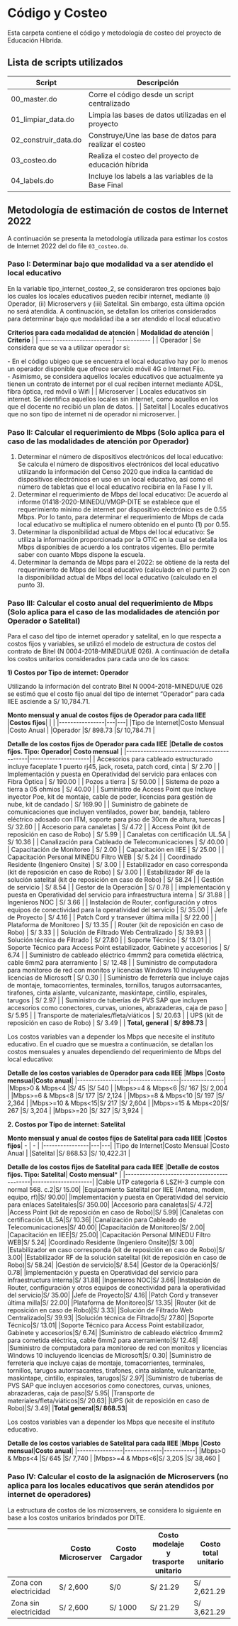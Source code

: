 # Código y Costeo
Esta carpeta contiene el código y metodología de costeo del proyecto de Educación Híbrida. 

## Lista de scripts utilizados

| Script | Descripción |
|--------|-------------|
| 00_master.do | Corre el código desde un script centralizado | 
| 01_limpiar_data.do | Limpia las bases de datos utilizadas en el proyecto | 
| 02_construir_data.do | Construye/Une las base de datos para realizar el costeo | 
| 03_costeo.do | Realiza el costeo del proyecto de educación híbrida  | 
| 04_labels.do | Incluye los labels a las variables de la Base Final  |

## Metodología de estimación de costos de Internet 2022

A continuación se presenta la metodología utilizada para estimar los costos de Internet 2022 del do file `03_costeo.do`.

### Paso I: Determinar bajo que modalidad va a ser atendido el local educativo 

En la variable tipo_internet_costeo_2, se consideraron tres opciones bajo los cuales los locales educativos pueden recibir internet, mediante (i) Operador, (ii) Microservers y (iii) Satelital. Sin embargo, esta última opción no será atendida.  A continuación, se detallan los criterios considerados para determinar bajo que modalidad iba a ser atendido el local educativo

**Criterios para cada modalidad de atención**
| **Modalidad de atención** | **Criterio** | 
| ------------------------- | ------------ |
| Operador                  | Se considera que se va a utilizar operador si: <div> - En el código ubigeo que se encuentra el local educativo hay por lo menos un operador disponible que ofrece servicio móvil 4G o Internet Fijo. <div> - Asimismo, se considera aquellos locales educativos que actualmente ya tienen un contrato de internet por el cual reciben internet mediante ADSL, fibra óptica, red móvil o Wifi |
| Microserver | Locales educativos sin internet. Se identifica aquellos locales sin internet, como aquellos en los que el docente no recibió un plan de datos. |
| Satelital   | Locales educativos que no son tipo de internet ni de operador ni microserver. |

###	Paso II: Calcular el requerimiento de Mbps (Solo aplica para el caso de las modalidades de atención por Operador)

1.	Determinar el número de dispositivos electrónicos del local educativo: Se calcula el número de dispositivos electrónicos del local educativo utilizando la información del Censo 2020 que indica la cantidad de dispositivos electrónicos en uso en un local educativo, así como el número de tabletas que el local educativo recibiría en la Fase I y II.
2.	Determinar el requerimiento de Mbps del local educativo: De acuerdo al informe 01418-2020-MINEDU/VMGP-DITE se establece que el requerimiento mínimo de internet por dispositivo electrónico es de 0.55 Mbps. Por lo tanto, para determinar el requerimiento de Mbps de cada local educativo se multiplica el numero obtenido en el punto (1) por 0.55. 
3.	Determinar la disponibilidad actual de Mbps del local educativo:  Se utiliza la información proporcionada por la OTIC  en la cual se detalla los Mbps disponibles de acuerdo a los contratos vigentes. Ello permite saber con cuanto Mbps dispone la escuela. 
4.	Determinar la demanda de Mbps para el 2022: se obtiene de la resta del requerimiento de Mbps del local educativo (calculado en el punto 2) con la disponibilidad actual de Mbps del local educativo (calculado en el punto 3).

###	Paso III: Calcular el costo anual del requerimiento de Mbps (Solo aplica para el caso de las modalidades de atención por Operador o Satelital)
Para el caso del tipo de internet operador y satelital, en lo que respecta a costos fijos y variables, se utilizó el modelo de estructura de costos del contrato de Bitel (N 0004-2018-MINEDU/UE 026). A continuación de detalla los costos unitarios considerados para cada uno de los casos:

**1)	Costos por Tipo de internet: Operador**

Utilizando la información del contrato Bitel N 0004-2018-MINEDU/UE 026 se estimó que el costo fijo anual del tipo de internet “Operador” para cada IIEE asciende a S/ 10,784.71.

**Monto mensual y anual de costos fijos de Operador para cada IIEE**
|**Costos fijos**|   |   |
|----------------|---|---|
|Tipo de Internet|Costo Mensual   |Costo Anual     |
|Operador        |S/ 898.73       |S/ 10,784.71    |


**Detalle de los costos fijos de Operador para cada IIEE**
|**Detalle de costos fijos. Tipo: Operador**|  **Costo mensual** |
|-------------------------------------------|---------------------|
| Accesorios para cableado estructurado incluye faceplate 1 puerto rj45, jack, roseta, patch cord, cinta | S/ 2.70 |
| Implementación y puesta en Operatividad del servicio para enlaces con Fibra Óptica | S/ 190.00 |
| Pozos a tierra | S/ 50.00 |
| Sistema de pozo a tierra a 05 ohmios | S/ 40.00 |
| Suministro de Access Point que Incluye inyector Poe, kit de montaje, cable de poder, licencias para gestión de nube, kit de candado | S/ 169.90 |
| Suministro de gabinete de comunicaciones que incluyen ventilados, power bar, bandeja, tablero eléctrico adosado con ITM, soporte para piso de 30cm de altura, tuercas | S/ 32.60 |
| Accesorio para canaletas | S/ 4.72 |
| Access Point (kit de reposición en caso de Robo) | S/ 5.99 |
| Canaletas con certificación UL.5A | S/ 10.36 |
| Canalización para Cableado de Telecomunicaciones | S/ 40.00 |
| Capacitación de Monitoreo | S/ 2.00 |
| Capacitación en IIEE | S/ 25.00 |
| Capacitación Personal MINEDU Filtro WEB | S/ 5.24 |
| Coordinado Residente (Ingeniero Onsite) | S/ 3.00 |
| Estabilizador en caso corresponda (kit de reposición en caso de Robo) | S/ 3.00 |
| Estabilizador RF de la solución satelital (kit de reposición en caso de Robo) | S/ 58.24 |
| Gestión de servicio | S/ 8.54 |
| Gestor de la Operación | S/ 0.78 |
| implementación y puesta en Operatividad del servicio para infraestructura interna | S/ 31.88 |
| Ingenieros NOC | S/ 3.66 |
| Instalación de Router, configuración y otros equipos de conectividad para la operatividad del servicio | S/ 35.00 |
| Jefe de Proyecto | S/ 4.16 |
| Patch Cord y transever última milla | S/ 22.00 |
| Plataforma de Monitoreo | S/ 13.35 |
| Router (kit de reposición en caso de Robo) | S/ 3.33 |
| Solución de Filtrado Web Centralizado | S/ 39.93 |
| Solución técnica de Filtrado | S/ 27.80 |
| Soporte Técnico | S/ 13.01 |
| Soporte Técnico para Access Point estabilizador, Gabinete y accesorios | S/ 6.74 |
| Suministro de cableado eléctrico 4mmm2 para cometida eléctrica, cable 6mm2 para aterramiento | S/ 12.48 |
| Suministro de computadora para monitoreo de red con monitos y licencias Windows 10 incluyendo licencias de Microsoft | S/ 0.30 |
| Suministro de ferretería que incluye cajas de montaje, tomacorrientes, terminales, tornillos, tarugos autorrsacantes, tirafones, cinta aislante, vulcanizante, maskintape, cintillo, espirales, tarugos | S/ 2.97 |
| Suministro de tuberías de PVS SAP que incluyen accesorios como conectores, curvas, uniones, abrazaderas, caja de paso | S/ 5.95 |
| Transporte de materiales/fleta/viáticos | S/ 20.63 |
| UPS (kit de reposición en caso de Robo) | S/ 3.49 |
| **Total, general** | **S/ 898.73** |

Los costos variables van a depender los Mbps que necesite el instituto educativo. En el cuadro que se muestra a continuación, se detallan los costos mensuales y anuales dependiendo del requerimiento de Mbps del local educativo:

**Detalle de los costos variables de Operador para cada IIEE**
|**Mbps**          |**Costo mensual**|**Costo anual**|
|------------------|-----------------|---------------|
|Mbps>0 & Mbps<4   |S/ 45            |S/ 540         |
|Mbps>=4 & Mbps<6  |S/ 167           |S/ 2,004       |
|Mbps>=6 & Mbps<8  |S/ 177           |S/ 2,124       |
|Mbps>=8 & Mbps<10 |S/ 197           |S/ 2,364       |
|Mbps>=10 & Mbps<15|S/ 217           |S/ 2,604       |
|Mbps>=15 & Mbps<20|S/ 267           |S/ 3,204       |
|Mbps>=20          |S/ 327           |S/ 3,924       |

**2.	Costos por Tipo de internet: Satelital**

**Monto mensual y anual de costos fijos de Satelital para cada IIEE**
|**Costos fijos**| - | - |
|----------------|---|---|
|Tipo de Internet|Costo Mensual   |Costo Anual     |
|Satelital       |S/ 868.53       |S/ 10,422.31    |

**Detalle de los costos fijos de Satelital para cada IIEE**
|**Detalle de costos fijos. Tipo: Satelital**|  **Costo mensual*** | 
|--------------------------------------------|---------------------|
|Cable UTP categoría 6 LSZH-3 cumple con normal 568. c.2|S/ 15.00|
|Equipamiento Satelital por IIEE (Antena, modem, equipo, rf)|S/ 90.00|
|Implementación y puesta en Operatividad del servicio para enlaces Satelitales|S/ 350.00|
|Accesorio para canaletas|S/ 4.72|
|Access Point (kit de reposición en caso de Robo)|S/ 5.99|
|Canaletas con certificación UL.5A|S/ 10.36|
|Canalización para Cableado de Telecomunicaciones|S/ 40.00|
|Capacitación de Monitoreo|S/ 2.00|
|Capacitación en IIEE|S/ 25.00|
|Capacitación Personal MINEDU Filtro WEB|S/ 5.24|
|Coordinado Residente (Ingeniero Onsite)|S/ 3.00|
|Estabilizador en caso corresponda (kit de reposición en caso de Robo)|S/ 3.00|
|Estabilizador RF de la solución satelital (kit de reposición en caso de Robo)|S/ 58.24|
|Gestión de servicio|S/ 8.54|
|Gestor de la Operación|S/ 0.78|
|implementación y puesta en Operatividad del servicio para infraestructura interna|S/ 31.88|
|Ingenieros NOC|S/ 3.66|
|Instalación de Router, configuración y otros equipos de conectividad para la operatividad del servicio|S/ 35.00|
|Jefe de Proyecto|S/ 4.16|
|Patch Cord y transever última milla|S/ 22.00|
|Plataforma de Monitoreo|S/ 13.35|
|Router (kit de reposición en caso de Robo)|S/ 3.33|
|Solución de Filtrado Web Centralizado|S/ 39.93|
|Solución técnica de Filtrado|S/ 27.80|
|Soporte Técnico|S/ 13.01|
|Soporte Técnico para Access Point estabilizador, Gabinete y accesorios|S/ 6.74|
|Suministro de cableado eléctrico 4mmm2 para cometida eléctrica, cable 6mm2 para aterramiento|S/ 12.48|
|Suministro de computadora para monitoreo de red con monitos y licencias Windows 10 incluyendo licencias de Microsoft|S/ 0.30|
|Suministro de ferretería que incluye cajas de montaje, tomacorrientes, terminales, tornillos, tarugos autorrsacantes, tirafones, cinta aislante, vulcanizante, maskintape, cintillo, espirales, tarugos|S/ 2.97|
|Suministro de tuberías de PVS SAP que incluyen accesorios como conectores, curvas, uniones, abrazaderas, caja de paso|S/ 5.95|
|Transporte de materiales/fleta/viáticos|S/ 20.63|
|UPS (kit de reposición en caso de Robo)|S/ 3.49|
|**Total general**|**S/ 868.53**|

Los costos variables van a depender los Mbps que necesite el instituto educativo. 

**Detalle de los costos variables de Satelital para cada IIEE**
|**Mbps**        |**Costo mensual**|**Costo anual**|
|----------------|-------------|-----------|
|Mbps>0 & Mbps<4 |S/ 645       |S/ 7,740   |
|Mbps>=4 & Mbps<6|S/ 3,205     |S/ 38,460  |

###	Paso IV: Calcular el costo de la asignación de Microservers (no aplica para los locales educativos que serán atendidos por internet de operadores)
La estructura de costos de los microservers, se considera lo siguiente en base a los costos unitarios brindados por DITE. 

|                     |**Costo Microserver**|**Costo Cargador**|**Costo modelaje y trasporte unitario**|**Costo total unitario**|
|---------------------|---------------------|------------------|---------------------------------------|------------------------|
|Zona con electricidad|S/ 2,600             |S/0               |S/ 21.29                               |S/ 2,621.29             |
|Zona sin electricidad|S/ 2,600             |S/ 1000           |S/ 21.29                               |S/ 3,621.29             |

